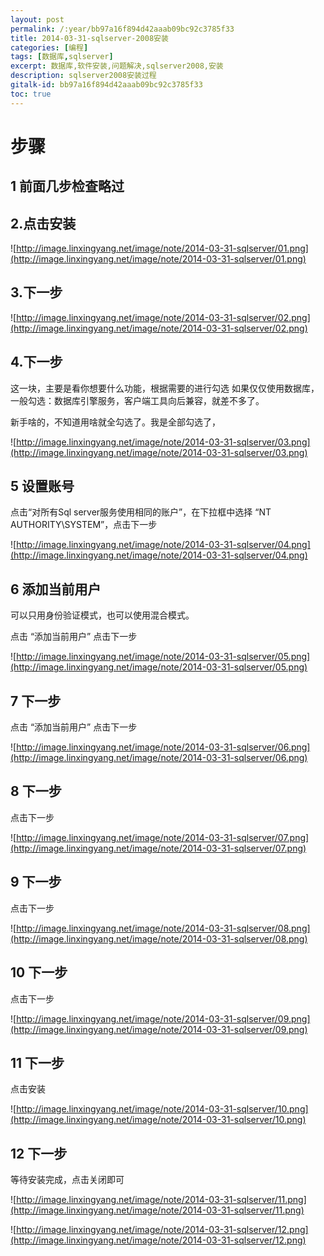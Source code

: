 ```yaml
---
layout: post
permalink: /:year/bb97a16f894d42aaab09bc92c3785f33
title: 2014-03-31-sqlserver-2008安装
categories: [编程]
tags: [数据库,sqlserver]
excerpt: 数据库,软件安装,问题解决,sqlserver2008,安装
description: sqlserver2008安装过程
gitalk-id: bb97a16f894d42aaab09bc92c3785f33
toc: true
---
```


# 步骤

## 1 前面几步检查略过

## 2.点击安装

![http://image.linxingyang.net/image/note/2014-03-31-sqlserver/01.png](http://image.linxingyang.net/image/note/2014-03-31-sqlserver/01.png)

## 3.下一步

![http://image.linxingyang.net/image/note/2014-03-31-sqlserver/02.png](http://image.linxingyang.net/image/note/2014-03-31-sqlserver/02.png)

## 4.下一步

这一块，主要是看你想要什么功能，根据需要的进行勾选
如果仅仅使用数据库，一般勾选：数据库引擎服务，客户端工具向后兼容，就差不多了。

新手啥的，不知道用啥就全勾选了。我是全部勾选了，

![http://image.linxingyang.net/image/note/2014-03-31-sqlserver/03.png](http://image.linxingyang.net/image/note/2014-03-31-sqlserver/03.png)

## 5 设置账号

点击“对所有Sql server服务使用相同的账户”，在下拉框中选择  “NT AUTHORITY\SYSTEM”，点击下一步

![http://image.linxingyang.net/image/note/2014-03-31-sqlserver/04.png](http://image.linxingyang.net/image/note/2014-03-31-sqlserver/04.png)

## 6 添加当前用户

可以只用身份验证模式，也可以使用混合模式。

点击 “添加当前用户”  点击下一步

![http://image.linxingyang.net/image/note/2014-03-31-sqlserver/05.png](http://image.linxingyang.net/image/note/2014-03-31-sqlserver/05.png)

## 7 下一步

点击 “添加当前用户”  点击下一步

![http://image.linxingyang.net/image/note/2014-03-31-sqlserver/06.png](http://image.linxingyang.net/image/note/2014-03-31-sqlserver/06.png)

## 8 下一步

点击下一步

![http://image.linxingyang.net/image/note/2014-03-31-sqlserver/07.png](http://image.linxingyang.net/image/note/2014-03-31-sqlserver/07.png)

## 9 下一步

点击下一步

![http://image.linxingyang.net/image/note/2014-03-31-sqlserver/08.png](http://image.linxingyang.net/image/note/2014-03-31-sqlserver/08.png)

## 10 下一步

点击下一步

![http://image.linxingyang.net/image/note/2014-03-31-sqlserver/09.png](http://image.linxingyang.net/image/note/2014-03-31-sqlserver/09.png)

## 11 下一步

点击安装

![http://image.linxingyang.net/image/note/2014-03-31-sqlserver/10.png](http://image.linxingyang.net/image/note/2014-03-31-sqlserver/10.png)

## 12 下一步

等待安装完成，点击关闭即可

![http://image.linxingyang.net/image/note/2014-03-31-sqlserver/11.png](http://image.linxingyang.net/image/note/2014-03-31-sqlserver/11.png)

![http://image.linxingyang.net/image/note/2014-03-31-sqlserver/12.png](http://image.linxingyang.net/image/note/2014-03-31-sqlserver/12.png)
